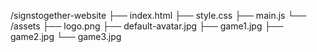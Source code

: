 /signstogether-website
├── index.html
├── style.css
├── main.js
└── /assets
    ├── logo.png
    ├── default-avatar.jpg
    ├── game1.jpg
    ├── game2.jpg
    └── game3.jpg
